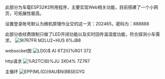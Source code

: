 此部分为车载ESP32#2所用程序，主要实现Web相关功能，目前搭建了一个小网页，可拓展性极高。

设置登录账号默认为微机原理作业交的这一天：202465，密码为：888888

此部分收经费限制只做了LED开闭功能以及实时回传温湿度功能，符合探测小车需求。
![9I7R7FR M2LU2~HUS 6%JB8](https://github.com/HerryDeng2004/AI_Car_JetsonNano-with-ESP32/assets/134835469/414e0497-2b41-4dab-b33c-cca7291d6288)

websocket图
![LD0}$ A) 6T2I{(%RG1 372](https://github.com/HerryDeng2004/AI_Car_JetsonNano-with-ESP32/assets/134835469/e2edcec7-1ac1-4804-a12d-0137a97357b7)

http请求
![%R2TC)B}%JU 3X04% 7Z7R7](https://github.com/HerryDeng2004/AI_Car_JetsonNano-with-ESP32/assets/134835469/671950c8-b04d-4f72-b3a3-70f5cbd5bcbd)

主循环
![EPP(ML(G})9AU$N(8BSEGYG](https://github.com/HerryDeng2004/AI_Car_JetsonNano-with-ESP32/assets/134835469/35c463c9-b239-4897-8500-a8af719c43bc)
